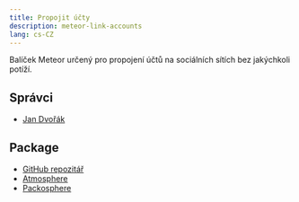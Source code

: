 ```yaml
---
title: Propojit účty
description: meteor-link-accounts
lang: cs-CZ
---
```


Balíček Meteor určený pro propojení účtů na sociálních sítích bez jakýchkoli potíží.

## Správci
* [Jan Dvořák](https://github.com/sponsors/StorytellerCZ)

## Package
* [GitHub repozitář](https://github.com/Meteor-Community-Packages/meteor-link-accounts)
* [Atmosphere](https://atmospherejs.com/bozhao/link-accounts)
* [Packosphere](https://packosphere.com/bozhao/link-accounts)

